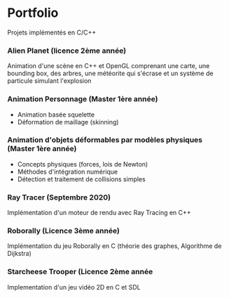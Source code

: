 # Portfolio
Projets implémentés en C/C++

### Alien Planet (licence 2ème année)
Animation d'une scène en C++ et OpenGL comprenant une carte, une bounding box, des arbres, une météorite qui s'écrase et un système de particule simulant l'explosion

### Animation Personnage (Master 1ère année)
* Animation basée squelette  
* Déformation de maillage (skinning)  

### Animation d'objets déformables par modèles physiques (Master 1ère année)
* Concepts physiques (forces, lois de Newton)  
* Méthodes d'intégration numérique  
* Détection et traitement de collisions simples  

### Ray Tracer (Septembre 2020)
Implémentation d'un moteur de rendu avec Ray Tracing en C++

### Roborally (Licence 3ème année)
Implémentation du jeu Roborally en C (théorie des graphes, Algorithme de Dijkstra)

### Starcheese Trooper (Licence 2ème année
Implementation d'un jeu vidéo 2D en C et SDL
